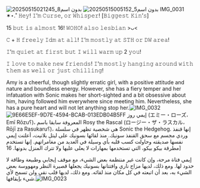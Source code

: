 ![بدون اسم8_20250515021245](https://github.com/user-attachments/assets/84c7c1e1-7349-43d1-a14d-d858b3c1fac1)
![![بدون اسم5_20250515005152](https://github.com/user-attachments/assets/421138bc-b637-4fb8-a799-bc6b4bea5ad3)
IMG_0031](https://github.com/user-attachments/assets/93d365c2-08f0-43bd-b885-f1bda0b50c9d)
✶⋆.˚ 𝙷𝚎𝚢! 𝙸’𝚖 𝙲𝚞𝚛𝚜𝚎, 𝚘𝚛 𝚆𝚑𝚒𝚜𝚙𝚎𝚛! [𝙱𝚒𝚐𝚐𝚎𝚜𝚝 𝙺𝚒𝚗’𝚜]

15 𝚋𝚞𝚝 𝚒𝚜 𝚊𝚕𝚖𝚘𝚜𝚝 16! 𝚆𝙾𝙷𝙾! 𝚊𝚕𝚜𝚘 𝚕𝚎𝚜𝚋𝚒𝚊𝚗 >ᴗ<

𝙲 + 𝙷 𝚏𝚛𝚎𝚎𝚕𝚢 𝙸𝚍𝚖 𝚊𝚝 𝚊𝚕𝚕! 𝙸’𝚖 𝚖𝚘𝚜𝚝𝚕𝚢 𝚊𝚝 𝚂𝚃𝙷 𝚘𝚛 𝙳𝚆 𝚊𝚛𝚎𝚊!

𝙸’𝚖 𝚚𝚞𝚒𝚎𝚝 𝚊𝚝 𝚏𝚒𝚛𝚜𝚝 𝚋𝚞𝚝 𝙸 𝚠𝚒𝚕𝚕 𝚠𝚊𝚛𝚖 𝚞𝚙 2 𝚢𝚘𝚞!

𝙸 𝚕𝚘𝚟𝚎 𝚝𝚘 𝚖𝚊𝚔𝚎 𝚗𝚎𝚠 𝚏𝚛𝚒𝚎𝚗𝚍𝚜! 𝙸’𝚖 𝚖𝚘𝚜𝚝𝚕𝚢 𝚑𝚊𝚗𝚐𝚒𝚗𝚐 𝚊𝚛𝚘𝚞𝚗𝚍 𝚠𝚒𝚝𝚑 𝚝𝚑𝚎𝚖 𝚊𝚜 𝚠𝚎𝚕𝚕 𝚘𝚛 𝚓𝚞𝚜𝚝 𝚌𝚑𝚒𝚕𝚕𝚒𝚗𝚐!

Amy is a cheerful, though slightly erratic girl, with a positive attitude and nature and boundless energy. However, she has a fiery temper and her infatuation with Sonic makes her short-sighted and a bit obsessive about him, having followed him everywhere since meeting him. Nevertheless, she has a pure heart and will not let anything stop her.![IMG_0032](https://github.com/user-attachments/assets/b7a51e70-8304-4ee0-9576-c1d4e1e77fe9)
![9E66E5EF-9D7E-4594-BCAB-013EDB04B5FF](https://github.com/user-attachments/assets/25bcfce6-0a25-4304-8c79-66a9730e7464)
إيمي روز (エミー・ローズ، Emī Rōzu؟)، المعروفة سابقا باسم Rosy the Rascal (ロージー・ザ・ラスカル، Rōjī za Rasukaru؟)، هي شخصية تظهر في سلسلة Sonic the Hedgehog. إنها قنفذ وردي مجسم مع سحق القنفذ سونيك. منذ لقائها بسونيك على ليتل بلانيت، أعلنت إيمي نفسها صديقته وحاولت كسب قلبه بأي وسيلة في العديد من مغامراتهم. إنها تستخدم مطرقة بيكو بيكو، التي تستخدمها بمهارات لا يعلى عليها ولا تترك المنزل بدونها. 16]

إيمي فتاة مرحة، وإن كانت غير منتظمة بعض الشيء، مع موقف إيجابي وطبيعة وطاقة لا حدود لها. ومع ذلك، لديها مزاج ناري وافتتانها بسونيك يجعلها قصيرة النظر ومهووسة بعض الشيء به، بعد أن اتبعته في كل مكان منذ لقائه. ومع ذلك، لديها قلب نقي ولن تسمح لأي شيء بإيقافها.![IMG_0023](https://github.com/user-attachments/assets/01f17afb-ce9c-46cc-95de-900c0fe6cc15)

